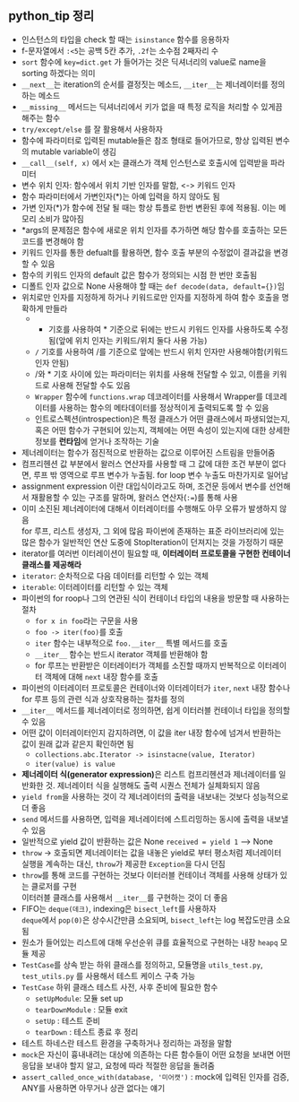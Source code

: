## python_tip 정리
- 인스턴스의 타입을 check 할 때는 `isinstance` 함수를 응용하자
- f-문자열에서 `:<5`는 공백 5칸 추가, `.2f`는 소수점 2째자리 수
- `sort` 함수에 `key=dict.get` 가 들어가는 것은 딕셔너리의 value로 name을 sorting 하겠다는 의미
- `__next__`는 iteration의 순서를 결정짓는 메소드, `__iter__`는 제너레이터를 정의하는 메소드
- `__missing__` 메서드는 딕셔너리에서 키가 없을 때 특정 로직을 처리할 수 있게끔 해주는 함수
- `try/except/else` 를 잘 활용해서 사용하자
- 함수에 파라미터로 입력된 mutable들은 참조 형태로 들어가므로, 항상 입력된 변수의 mutable variable이 생김 
- `__call__(self, x)` 에서 x는 클래스가 객체 인스턴스로 호출시에 입력받을 파라미터
- 변수 위치 인자: 함수에서 위치 기반 인자를 말함, <-> 키워드 인자
- 함수 파라미터에서 가변인자(*)는 아예 입력을 하지 않아도 됨
- 가변 인자(*)가 함수에 전달 될 때는 항상 튜플로 한번 변환된 후에 적용됨. 이는 메모리 소비가 많아짐
- *args의 문제점은 함수에 새로운 위치 인자를 추가하면 해당 함수를 호출하는 모든 코드를 변경해야 함
- 키워드 인자를 통한 defualt를 활용하면, 함수 호출 부분의 수정없이 결과값을 변경할 수 있음
- 함수의 키워드 인자의 default 값은 함수가 정의되는 시점 한 번만 호출됨
- 디폴트 인자 값으로 None 사용해야 할 때는 `def decode(data, default={})`임
- 위치로만 인자를 지정하게 하거나 키워드로만 인자를 지정하게 하여 함수 호출을 명확하게 만들라  
  - * 기호를 사용하여 * 기준으로 뒤에는 반드시 키워드 인자를 사용하도록 수정됨(앞에 위치 인자는 키워드/위치 둘다 사용 가능)  
  - `/` 기호를 사용하여 /를 기준으로 앞에는 반드시 위치 인자만 사용해야함(키워드 인자 안됨)
  - /와 * 기호 사이에 있는 파라미터는 위치를 사용해 전달할 수 있고, 이름을 키워드로 사용해 전달할 수도 있음
  - `Wrapper` 함수에 `functions.wrap` 데코레이터를 사용해서 Wrapper를 데코레이터를 사용하는 함수의 메타데이터를 정상적이게 출력되도록 할 수 있음 
  - 인트로스펙션(introspection)은 특정 클래스가 어떤 클래스에서 파생되었는지, 혹은 어떤 함수가 구현되어 있는지, 객체에는 어떤 속성이 있는지에 대한 상세한 정보를 <b>런타임</b>에 얻거나 조작하는 기술
- 제너레이터는 함수가 점진적으로 반환하는 값으로 이루어진 스트림을 만들어줌
- 컴프리헨션 값 부분에서 왈러스 연산자를 사용할 때 그 값에 대한 조건 부분이 없다면, 루프 밖 영역으로 루프 변수가 누출됨. for loop 변수 누출도 마찬가지로 일어남
- assignment expression 이란 대입식이라고도 하며, 조건문 등에서 변수를 선언해서 재활용할 수 있는 구조를 말하며, 왈러스 연산자(`:=`)를 통해 사용
- 이미 소진된 제너레이터에 대해서 이터레이터를 수행해도 아무 오류가 발생하지 않음  
  for 루프, 리스트 생성자, 그 외에 많음 파이썬에 존재하는 표준 라이브러리에 있는 많은 함수가 일반적인 연산 도중에 StopIteration이 던져지는 것을 가정하기 때문
- iterator를 여러번 이터레이션이 필요할 때, <b>이터레이터 프로토콜을 구현한 컨테이너 클래스를 제공해라</b>
- `iterator`: 순차적으로 다음 데이터를 리턴할 수 있는 객체
- `iterable`: 이터레이터를 리턴할 수 있는 객체
- 파이썬의 for roop나 그의 연관된 식이 컨테이너 타입의 내용을 방문할 때 사용하는 절차
  - `for x in foo`라는 구문을 사용
  - `foo -> iter(foo)`를 호출
  - `iter` 함수는 내부적으로 `foo.__iter__` 특별 메서드를 호출
  - `__iter__` 함수는 반드시 iterator 객체를 반환해야 함 
  - for 루프는 반환받은 이터레이터가 객체를 소진할 때까지 반복적으로 이터레이터 객체에 대해 `next` 내장 함수를 호출
- 파이썬의 이터레이터 프로토콜은 컨테이너와 이터레이터가 `iter`, `next` 내장 함수나 for 루프 등의 관련 식과 상호작용하는 절차를 정의
- `__iter__` 메서드를 제너레이터로 정의하면, 쉽게 이터러블 컨테이너 타입을 정의할 수 있음
- 어떤 값이 이터레이터인지 감지하려면, 이 값을 iter 내장 함수에 넘겨서 반환하는 값이 원래 값과 같은지 확인하면 됨 
  - `collections.abc.Iterator -> isinstacne(value, Iterator)`
  - `iter(value) is value`
- <b>제너레이터 식(generator expression)</b>은 리스트 컴프리헨션과 제너레이터를 일반화한 것. 제너레이터 식을 실행해도 출력 시퀀스 전체가 실체화되지 않음
- `yield from`을 사용하는 것이 각 제너레이터의 출력을 내보내는 것보다 성능적으로 더 좋음
- `send` 메서드를 사용하면, 입력을 제너레이터에 스트리밍하는 동시에 출력을 내보낼 수 있음
- 일반적으로 yield 값이 반환하는 값은 None `received = yield 1` --> None
- `throw` -> 호출되면 제너레이터는 값을 내놓은 yield로 부터 평소처럼 제너레이터 실행을 계속하는 대신, `throw`가 제공한 `Exception`을 다시 던짐  
- `throw`를 통해 코드를 구현하는 것보다 이터러블 컨테이너 객체를 사용해 상태가 있는 클로저를 구현  
  이터러블 클래스를 사용해서 `__iter__`를 구현하는 것이 더 좋음
- FIFO는 `deque(데크)`, indexing은 `bisect_left`를 사용하자  
  `deque`에서 `pop(0)`은 상수시간만큼 소요되며, `bisect_left`는 log 복잡도만큼 소요됨
- 원소가 들어있는 리스트에 대해 우선순위 큐를 효율적으로 구현하는 내장 `heapq` 모듈 제공
- `TestCase`를 상속 받는 하위 클래스를 정의하고, 모듈명을 `utils_test.py`, `test_utils.py` 를 사용해서 테스트 케이스 구축 가능
- `TestCase` 하위 클래스 테스트 사전, 사후 준비에 필요한 함수
  - `setUpModule`: 모듈 set up 
  - `tearDownModule` : 모듈 exit
  - `setUp` : 테스트 준비
  - `tearDown` : 테스트 종료 후 정리
- 테스트 하네스란 테스트 환경을 구축하거나 정리하는 과정을 말함
- `mock`은 자신이 흉내내려는 대상에 의존하는 다른 함수들이 어떤 요청을 보내면 어떤 응답을 보내야 할지 알고, 요청에 따라 적절한 응답을 돌려줌
- `assert_called_once_with(database, '미어캣')` : mock에 입력된 인자를 검증, ANY를 사용하면 아무거나 상관 없다는 얘기
